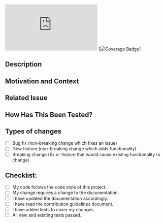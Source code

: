 
<!--- Put a summary of your changes in the title -->

<!-- Change the ## to your pull request number -->
![Coverage Badge](https://img.shields.io/endpoint?url=https://gist.githubusercontent.com/Minibrams/1708995a4933a08f4838df0243926653/raw/cilly-cli/cilly__pull_##.json)
[![Coverage Badge](https://img.shields.io/endpoint?url=https://gist.githubusercontent.com/Minibrams/1708995a4933a08f4838df0243926653/raw/cilly-cli/cilly__heads_main.json)]

## Description
<!--- Describe your changes in detail -->

## Motivation and Context
<!--- Why is this change needed? What problem does it solve? -->

## Related Issue
<!--- This repo only accepts pull requests related to open issues -->
<!--- Please link to the issue here: -->

## How Has This Been Tested?
<!--- Unit tests, demo program? -->

## Types of changes
- [ ] Bug fix (non-breaking change which fixes an issue)
- [ ] New feature (non-breaking change which adds functionality)
- [ ] Breaking change (fix or feature that would cause existing functionality to change)

## Checklist:
<!--- Go over all the following points, and put an `x` in all the boxes that apply. -->
<!--- If you're unsure about any of these, don't hesitate to ask. We're here to help! -->
- [ ] My code follows the code style of this project.
- [ ] My change requires a change to the documentation.
- [ ] I have updated the documentation accordingly.
- [ ] I have read the contribution guidelines document.
- [ ] I have added tests to cover my changes.
- [ ] All new and existing tests passed.

<!--- Thank you inversify-express-utils for a great template! -->
